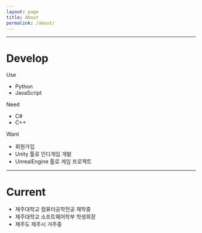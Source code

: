 ```yaml
---
layout: page
title: About
permalink: /about/
---
```



***
# Develop
Use
* Python
* JavaScript

Need
* C#
* C++

Want
* 회원가입 
* Unity 툴로 인디게임 개발
* UnrealEngine 툴로 게임 프로젝트

***
# Current
* 제주대학교 컴퓨터공학전공 재학중
* 제주대학교 소프트웨어학부 학생회장    
* 제주도 제주시 거주중